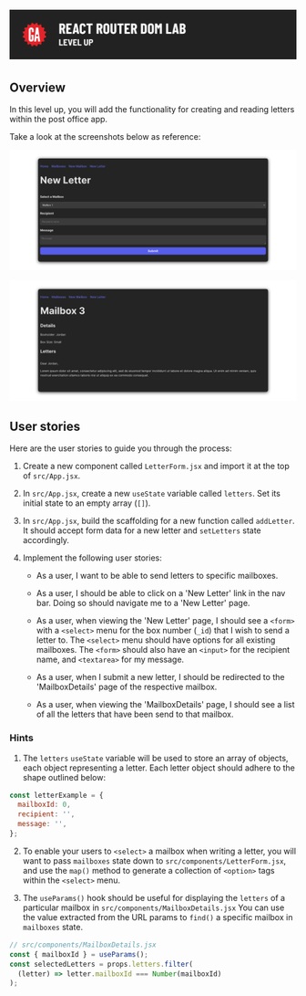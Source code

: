 # ![React Router DOM Lab - Level Up](./assets/hero.png)

## Overview

In this level up, you will add the functionality for creating and reading letters within the post office app.

Take a look at the screenshots below as reference:

![New letter page](./assets/new-letter-level-up.png)

![Details page](./assets/details-level-up.png)

## User stories

Here are the user stories to guide you through the process:

1. Create a new component called `LetterForm.jsx` and import it at the top of `src/App.jsx`.

2. In `src/App.jsx`, create a new `useState` variable called `letters`. Set its initial state to an empty array (`[]`).

3. In `src/App.jsx`, build the scaffolding for a new function called `addLetter`. It should accept form data for a new letter and `setLetters` state accordingly.

4. Implement the following user stories:

   - As a user, I want to be able to send letters to specific mailboxes.

   - As a user, I should be able to click on a 'New Letter' link in the nav bar. Doing so should navigate me to a 'New Letter' page.

   - As a user, when viewing the 'New Letter' page, I should see a `<form>` with a `<select>` menu for the box number (`_id`) that I wish to send a letter to. The `<select>` menu should have options for all existing mailboxes. The `<form>` should also have an `<input>` for the recipient name, and `<textarea>` for my message.

   - As a user, when I submit a new letter, I should be redirected to the 'MailboxDetails' page of the respective mailbox.

   - As a user, when viewing the 'MailboxDetails' page, I should see a list of all the letters that have been send to that mailbox.

### Hints

1. The `letters` `useState` variable will be used to store an array of objects, each object representing a letter. Each letter object should adhere to the shape outlined below:

```jsx
const letterExample = {
  mailboxId: 0,
  recipient: '',
  message: '',
};
```

2. To enable your users to `<select>` a mailbox when writing a letter, you will want to pass `mailboxes` state down to `src/components/LetterForm.jsx`, and use the `map()` method to generate a collection of `<option>` tags within the `<select>` menu.

3. The `useParams()` hook should be useful for displaying the `letters` of a particular mailbox in `src/components/MailboxDetails.jsx` You can use the value extracted from the URL params to `find()` a specific mailbox in `mailboxes` state.

```jsx
// src/components/MailboxDetails.jsx
const { mailboxId } = useParams();
const selectedLetters = props.letters.filter(
  (letter) => letter.mailboxId === Number(mailboxId)
);
```
